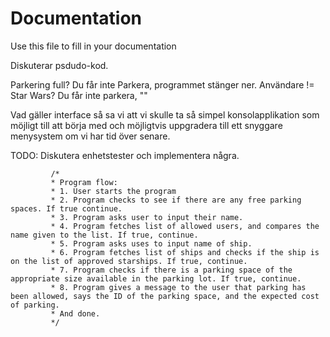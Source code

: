 # Documentation

Use this file to fill in your documentation



Diskuterar psdudo-kod.

Parkering full? Du får inte Parkera, programmet stänger ner.
Användare != Star Wars?  Du får inte parkera, ""

Vad gäller interface så sa vi att vi skulle ta så simpel konsolapplikation som möjligt till att börja med och möjligtvis uppgradera till ett snyggare menysystem om vi har tid över senare.


TODO: Diskutera enhetstester och implementera några.

             /*
             * Program flow:
             * 1. User starts the program
             * 2. Program checks to see if there are any free parking spaces. If true continue.
             * 3. Program asks user to input their name.
             * 4. Program fetches list of allowed users, and compares the name given to the list. If true, continue.
             * 5. Program asks uses to input name of ship.
             * 6. Program fetches list of ships and checks if the ship is on the list of approved starships. If true, continue.
             * 7. Program checks if there is a parking space of the appropriate size available in the parking lot. If true, continue.
             * 8. Program gives a message to the user that parking has been allowed, says the ID of the parking space, and the expected cost of parking.
             * And done.
             */
